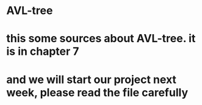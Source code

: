 # AVL-tree
# this some sources about AVL-tree. it is in chapter 7
# and we will start our project next week, please read the file carefully
